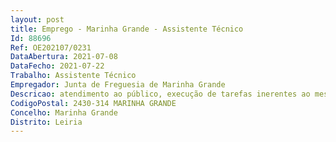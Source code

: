 ```yaml
--- 
layout: post
title: Emprego - Marinha Grande - Assistente Técnico
Id: 88696
Ref: OE202107/0231
DataAbertura: 2021-07-08
DataFecho: 2021-07-22
Trabalho: Assistente Técnico
Empregador: Junta de Freguesia de Marinha Grande
Descricao: atendimento ao público, execução de tarefas inerentes ao mesmo, emissão de taxas e licenças, atestados, declarações e certidões, expediente geral e arquivo, registo de correspondência, elaboração de ofícios e informações  contabilidade, património, economato, aprovisionamento, vencimentos, abonos e descontos, faltas e licenças, atualização de dados em diversas plataformas, utilizadas na função administrativa. Apoio ao executivo e assembleia de freguesia, execução de outras atividades enquadradas no conteúdo funcional e ou outras funções que possam ser acometidas a um assistente técnico. Comparecer às ações de formação designadas pela autarquia. Cumprir as regras de segurança, higiene e saúde no trabalho. Aplicar o sistema de gestão da qualidade, participando na sua melhoria.
CodigoPostal: 2430-314 MARINHA GRANDE
Concelho: Marinha Grande
Distrito: Leiria
--- 
```


